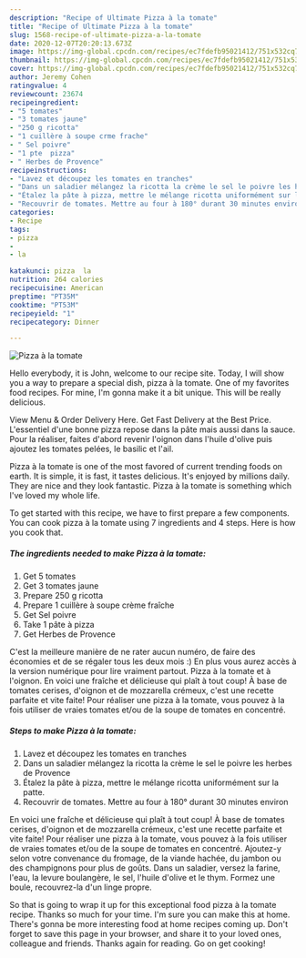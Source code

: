 ```yaml
---
description: "Recipe of Ultimate Pizza à la tomate"
title: "Recipe of Ultimate Pizza à la tomate"
slug: 1568-recipe-of-ultimate-pizza-a-la-tomate
date: 2020-12-07T20:20:13.673Z
image: https://img-global.cpcdn.com/recipes/ec7fdefb95021412/751x532cq70/pizza-a-la-tomate-photo-principale-de-la-recette.jpg
thumbnail: https://img-global.cpcdn.com/recipes/ec7fdefb95021412/751x532cq70/pizza-a-la-tomate-photo-principale-de-la-recette.jpg
cover: https://img-global.cpcdn.com/recipes/ec7fdefb95021412/751x532cq70/pizza-a-la-tomate-photo-principale-de-la-recette.jpg
author: Jeremy Cohen
ratingvalue: 4
reviewcount: 23674
recipeingredient:
- "5 tomates"
- "3 tomates jaune"
- "250 g ricotta"
- "1 cuillère à soupe crme frache"
- " Sel poivre"
- "1 pte  pizza"
- " Herbes de Provence"
recipeinstructions:
- "Lavez et découpez les tomates en tranches"
- "Dans un saladier mélangez la ricotta la crème le sel le poivre les herbes de Provence"
- "Étalez la pâte à pizza, mettre le mélange ricotta uniformément sur la patte."
- "Recouvrir de tomates. Mettre au four à 180° durant 30 minutes environ"
categories:
- Recipe
tags:
- pizza
- 
- la

katakunci: pizza  la 
nutrition: 264 calories
recipecuisine: American
preptime: "PT35M"
cooktime: "PT53M"
recipeyield: "1"
recipecategory: Dinner

---
```



![Pizza à la tomate](https://img-global.cpcdn.com/recipes/ec7fdefb95021412/751x532cq70/pizza-a-la-tomate-photo-principale-de-la-recette.jpg)

Hello everybody, it is John, welcome to our recipe site. Today, I will show you a way to prepare a special dish, pizza à la tomate. One of my favorites food recipes. For mine, I'm gonna make it a bit unique. This will be really delicious.

View Menu &amp; Order Delivery Here. Get Fast Delivery at the Best Price. L&#39;essentiel d&#39;une bonne pizza repose dans la pâte mais aussi dans la sauce. Pour la réaliser, faites d&#39;abord revenir l&#39;oignon dans l&#39;huile d&#39;olive puis ajoutez les tomates pelées, le basilic et l&#39;ail.

Pizza à la tomate is one of the most favored of current trending foods on earth. It is simple, it is fast, it tastes delicious. It's enjoyed by millions daily. They are nice and they look fantastic. Pizza à la tomate is something which I've loved my whole life.


To get started with this recipe, we have to first prepare a few components. You can cook pizza à la tomate using 7 ingredients and 4 steps. Here is how you cook that.

<!--inarticleads1-->

##### The ingredients needed to make Pizza à la tomate:

1. Get 5 tomates
1. Get 3 tomates jaune
1. Prepare 250 g ricotta
1. Prepare 1 cuillère à soupe crème fraîche
1. Get  Sel poivre
1. Take 1 pâte à pizza
1. Get  Herbes de Provence


C&#39;est la meilleure manière de ne rater aucun numéro, de faire des économies et de se régaler tous les deux mois :) En plus vous aurez accès à la version numérique pour lire vraiment partout. Pizza à la tomate et à l&#39;oignon. En voici une fraîche et délicieuse qui plaît à tout coup! À base de tomates cerises, d&#39;oignon et de mozzarella crémeux, c&#39;est une recette parfaite et vite faite! Pour réaliser une pizza à la tomate, vous pouvez à la fois utiliser de vraies tomates et/ou de la soupe de tomates en concentré. 

<!--inarticleads2-->

##### Steps to make Pizza à la tomate:

1. Lavez et découpez les tomates en tranches
1. Dans un saladier mélangez la ricotta la crème le sel le poivre les herbes de Provence
1. Étalez la pâte à pizza, mettre le mélange ricotta uniformément sur la patte.
1. Recouvrir de tomates. Mettre au four à 180° durant 30 minutes environ


En voici une fraîche et délicieuse qui plaît à tout coup! À base de tomates cerises, d&#39;oignon et de mozzarella crémeux, c&#39;est une recette parfaite et vite faite! Pour réaliser une pizza à la tomate, vous pouvez à la fois utiliser de vraies tomates et/ou de la soupe de tomates en concentré. Ajoutez-y selon votre convenance du fromage, de la viande hachée, du jambon ou des champignons pour plus de goûts. Dans un saladier, versez la farine, l&#39;eau, la levure boulangère, le sel, l&#39;huile d&#39;olive et le thym. Formez une boule, recouvrez-la d&#39;un linge propre. 

So that is going to wrap it up for this exceptional food pizza à la tomate recipe. Thanks so much for your time. I'm sure you can make this at home. There's gonna be more interesting food at home recipes coming up. Don't forget to save this page in your browser, and share it to your loved ones, colleague and friends. Thanks again for reading. Go on get cooking!
